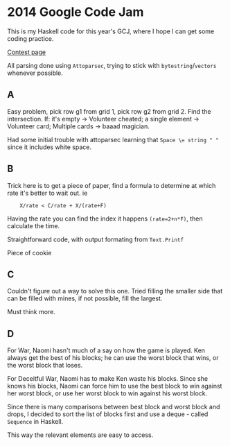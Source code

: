2014 Google Code Jam
===============

This is my Haskell code for this year's GCJ, where I hope I can get some coding practice.

[Contest page](https://code.google.com/codejam/contest/2974486/dashboard#s=p0)

All parsing done using  `Attoparsec`, trying to stick with `bytestring`/`vectors` whenever possible.

A
-

Easy problem, pick row g1 from grid 1, pick row g2 from grid 2. Find the intersection. 
If: it's empty -> Volunteer cheated; a single element -> Volunteer card; Multiple cards -> baaad magician.

Had some initial trouble with attoparsec learning that `Space \= string " "` since it includes white space.

B
-

Trick here is to get a piece of paper, find a formula to determine at which rate it's better to wait out. ie

        X/rate < C/rate + X/(rate+F)
        
Having the rate you can find the index it happens `(rate=2+n*F)`, then calculate the time.

Straightforward code, with output formating from `Text.Printf`

Piece of cookie

C
-

Couldn't figure out a way to solve this one. Tried filling the smaller side that can be filled with mines, if not possible, fill the largest.

Must think more.


D
-

For War, Naomi hasn't much of a say on how the game is played. Ken always get the best of his blocks; he can use the worst block that wins,
 or the worst block that loses.

For Deceitful War, Naomi has to make Ken waste his blocks. Since she knows his blocks, Naomi can force him to use the best block to win against her worst block, 
or use her worst block to win against his worst block.

Since there is many comparisons between best block and worst block and drops, I decided to sort the list of blocks first and use a deque - called `Sequence` in Haskell.

This way the relevant elements are easy to access.

